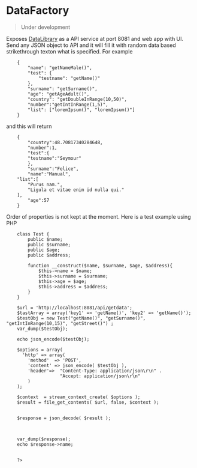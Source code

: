 # DataFactory

> Under development

Exposes [DataLibrary](https://github.com/djulbicb/DataLibrary) as a API service at port 8081 and web app with UI. 
Send any JSON object to API and it will fill it with random data based strikethrough texton what is specified. For example
```
    {
        "name": "getNameMale()",
        "test": {
        	"testname": "getName()"
        },
        "surname": "getSurname()",
        "age": "getAgeAdult()",
        "country": "getDoubleInRange(10,50)",
        "number":"getIntInRange(1,5)",
        "list": ["loremIpsum()", "loremIpsum()"]
    }
```
and this will return 
```
    {
        "country":48.70817340284648,  
        "number":1,  
        "test":{
	    "testname":"Seymour"  
        },  
        "surname":"Felice",  
        "name":"Manual",  
    "list":[
        "Purus nam.",  
        "Ligula et vitae enim id nulla qui."  
    ],  
        "age":57  
    }
```
Order of properties is not kept at the moment. Here is a test example using PHP    
```
    class Test {
    	public $name;
    	public $surname;
    	public $age;
    	public $address;
    
    	function __construct($name, $surname, $age, $address){
    		$this->name = $name;
    		$this->surname = $surname;
    		$this->age = $age;
    		$this->address = $address;
    	}
    }
    
    $url = 'http://localhost:8081/api/getdata';
    $tastArray = array('key1' => 'getName()', 'key2' => 'getName()');
    $testObj = new Test("getName()", "getSurname()", "getIntInRange(10,15)", "getStreet()") ;
    var_dump($testObj);
    
    echo json_encode($testObj);
    
    $options = array(
      'http' => array(
        'method'  => 'POST',
        'content' => json_encode( $testObj ),
        'header'=>  "Content-Type: application/json\r\n" .
                    "Accept: application/json\r\n"
        )
    );
    
    $context  = stream_context_create( $options );
    $result = file_get_contents( $url, false, $context );
    
    
    $response = json_decode( $result );
    
    
    
    var_dump($response);
    echo $response->name;
    
    
    ?>
```

